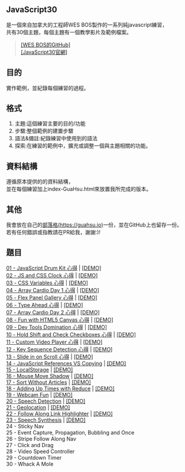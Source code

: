 ## JavaScript30
是一個來自加拿大的工程師WES BOS製作的一系列純javascript練習，  
共有30個主題，每個主題有一個教學影片及範例檔案。  
>[[WES BOS的GitHub]](https://github.com/wesbos/JavaScript30)  
[[JavaScript30官網]](https://javascript30.com/)

## 目的
實作範例，並紀錄每個練習的過程。  

## 格式
1. 主題:這個練習主要的目的/功能  
2. 步驟:整個範例的建置步驟  
3. 語法&備註:紀錄練習中使用到的語法  
4. 探索:在練習的範例中，擴充或調整一個與主題相關的功能。

## 資料結構
遵循原本提供的的資料結構，  
並在每個練習加上index-GuaHsu.html來放置我所完成的版本。

## 其他
我會放在自己的[部落格(https://guahsu.io)](https://guahsu.io)一份，並在GitHub上也留存一份。  
若有任何錯誤或指教請在PR給我，謝謝:)!

## 題目
[01 - JavaScript Drum Kit 心得](https://github.com/guahsu/JavaScript30/tree/master/01_Java-Script-Drum-Kit)
| [[DEMO]](https://guahsu.io/JavaScript30/01_Java-Script-Drum-Kit/index-GuaHsu.html)  
[02 - JS and CSS Clock 心得](https://github.com/guahsu/JavaScript30/tree/master/02_JS-and-CSS-Clock) 
| [[DEMO]](https://guahsu.io/JavaScript30/02_JS-and-CSS-Clock/index-GuaHsu.html)  
[03 - CSS Variables 心得](https://github.com/guahsu/JavaScript30/tree/master/03_CSS-Variables) 
| [[DEMO]](https://guahsu.io/JavaScript30/03_CSS-Variables/index-GuaHsu.html)  
[04 - Array Cardio Day 1 心得](https://github.com/guahsu/JavaScript30/tree/master/04_Array-Cardio-Day-1) 
| [[DEMO]](https://guahsu.io/JavaScript30/04_Array-Cardio-Day-1/index-GuaHsu.html)  
[05 - Flex Panel Gallery 心得](https://github.com/guahsu/JavaScript30/tree/master/05_Flex-Panel-Gallery) 
| [[DEMO]](https://guahsu.io/JavaScript30//05_Flex-Panel-Gallery/index-GuaHsu.html)  
[06 - Type Ahead 心得](https://github.com/guahsu/JavaScript30/tree/master/06_Type-Ahead) 
| [[DEMO]](https://guahsu.io/JavaScript30/06_Type-Ahead/index-GuaHsu.html)  
[07 - Array Cardio Day 2 心得](https://github.com/guahsu/JavaScript30/tree/master/07_Array-Cardio-Day-2) 
| [[DEMO]](https://guahsu.io/JavaScript30/07_Array-Cardio-Day-2/index-GuaHsu.html)  
[08 - Fun with HTML5 Canvas 心得](https://github.com/guahsu/JavaScript30/tree/master/08_Fun-with-HTML5-Canvas)
| [[DEMO]](https://guahsu.io/JavaScript30/08_Fun-with-HTML5-Canvas/index-GuaHsu.html)  
[09 - Dev Tools Domination 心得](https://github.com/guahsu/JavaScript30/tree/master/09_Dev-Tools-Domination)
| [[DEMO]](https://guahsu.io/JavaScript30/09_Dev-Tools-Domination/index-GuaHsu.html)   
[10 - Hold Shift and Check Checkboxes 心得](https://github.com/guahsu/JavaScript30/tree/master/10_Hold-Shift-and-Check-Checkboxes)
| [[DEMO]](https://guahsu.io/JavaScript30/10_Hold-Shift-and-Check-Checkboxes/index-GuaHsu.html)  
[11 - Custom Video Player 心得](https://github.com/guahsu/JavaScript30/tree/master/11_Custom-Video-Player)
| [[DEMO]](https://guahsu.io/JavaScript30/11_Custom-Video-Player/index-GuaHsu.html)  
[12 - Key Sequence Detection 心得](https://github.com/guahsu/JavaScript30/tree/master/12_Key-Sequence-Detection)
| [[DEMO]](https://guahsu.io/JavaScript30/12_Key-Sequence-Detection/index-GuaHsu.html)      
[13 - Slide in on Scroll 心得](https://github.com/guahsu/JavaScript30/tree/master/13_Slide-in-on-Scroll)
| [[DEMO]](https://guahsu.io/JavaScript30/13_Slide-in-on-Scroll/index-GuaHsu.html)   
[14 - JavaScript References VS Copying](https://github.com/guahsu/JavaScript30/tree/master/14_JavaScript-References-VS-Copying)
| [[DEMO]](https://guahsu.io/JavaScript30/14_JavaScript-References-VS-Copying/index-GuaHsu.html)  
[15 - LocalStorage](https://github.com/guahsu/JavaScript30/blob/master/15_LocalStorage/)
| [[DEMO]](https://guahsu.io/JavaScript30/15_LocalStorage/index-GuaHsu.html)   
[16 - Mouse Move Shadow](https://github.com/guahsu/JavaScript30/tree/master/16_Mouse-Move-Shadow)
| [[DEMO]](https://guahsu.io/JavaScript30/16_Mouse-Move-Shadow/index-GuaHsu.html)   
[17 - Sort Without Articles](https://github.com/guahsu/JavaScript30/tree/master/17_Sort-Without-Articles)
| [[DEMO]](https://guahsu.io/JavaScript30/17_Sort-Without-Articles/index-GuaHsu.html)   
[18 - Adding Up Times with Reduce](https://github.com/guahsu/JavaScript30/tree/master/18_Adding-Up-Times-with-Reduce)
| [[DEMO]](https://guahsu.io/JavaScript30/18_Adding-Up-Times-with-Reduce/index-GuaHsu.html)   
[19 - Webcam Fun](https://github.com/guahsu/JavaScript30/tree/master/19_Webcam-Fun)
| [[DEMO]](https://guahsu.io/JavaScript30/19_Webcam-Fun/index-GuaHsu.html)   
[20 - Speech Detection](https://github.com/guahsu/JavaScript30/tree/master/20_Speech-Detection)
| [[DEMO]](https://guahsu.io/JavaScript30/20_Speech-Detection/index-GuaHsu.html)  
[21 - Geolocation](https://github.com/guahsu/JavaScript30/tree/master/21_Geolocation)
| [[DEMO]](https://guahsu.io/JavaScript30/21_Geolocation/index-GuaHsu.html)    
[22 - Follow Along Link Highlighter](https://github.com/guahsu/JavaScript30/tree/master/22_Follow-Along-Link-Highlighter)
| [[DEMO]](https://guahsu.io/JavaScript30/22_Follow-Along-Link-Highlighter/index-GuaHsu.html)   
[23 - Speech Synthesis](https://github.com/guahsu/JavaScript30/tree/master/23_Speech-Synthesis)
| [[DEMO]](https://guahsu.io/JavaScript30/23_Speech-Synthesis/index-GuaHsu.html)   
24 - Sticky Nav  
25 - Event Capture, Propagation, Bubbling and Once  
26 - Stripe Follow Along Nav  
27 - Click and Drag  
28 - Video Speed Controller  
29 - Countdown Timer  
30 - Whack A Mole  

